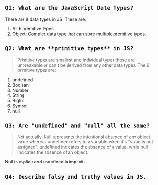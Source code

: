 ## ```Q1: What are the JavaScript Date Types?``` 

There are 8 data types in JS. These are:
1. All 6 premitive types 
2. Object: Complex data type that can store multiple premitive types. 


## ```Q2: What are **primitive types** in JS?```
> Primitive types are smallest and individual types those are unbreakable or can't be derived from any other data types. The 6 primitive types are:
1. undefined 
2. Boolean
3. Number
4. String 
5. BigInt
6. Symbol
7. null


## ```Q3: Are "undefined" and "null" all the same?```
> Not actually. Null represents the intentional absence of any object value whereas undefined refers to a variable when it's “value is not assigned”. undefined indicates the absence of a value, while null indicates the absence of an object.

Null is explicit and undefined is implicit.


## ```Q4: Describe falsy and truthy values in JS.```
